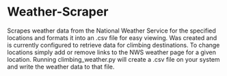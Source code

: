 # Weather-Scraper
Scrapes weather data from the National Weather Service for the specified locations and formats it into an .csv file for easy viewing. Was created and is currently configured to retrieve data for climbing destinations. To change locations simply add or remove links to the NWS weather page for a given location. Running climbing_weather.py will create a .csv file on your system and write the weather data to that file. 
